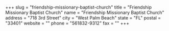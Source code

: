 +++
slug = "friendship-missionary-baptist-church"
title = "Friendship Missionary Baptist Church"
name = "Friendship Missionary Baptist Church"
address = "718 3rd Street"
city = "West Palm Beach"
state = "FL"
postal = "33401"
website = ""
phone = "561832-9312"
fax = ""
+++
